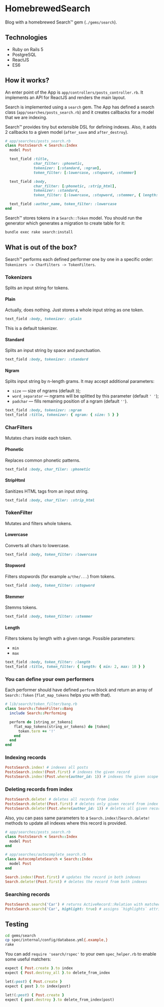# HomebrewedSearch

Blog with a homebrewed Search™ gem (`./gems/search`).

## Technologies

* Ruby on Rails 5
* PostgreSQL
* ReactJS
* ES6

## How it works?

An enter point of the App is `app/controllers/posts_controller.rb`. It implements an API for ReactJS and renders the main layout.

Search is implemented using a `search` gem. The App has defined a search class (`app/searches/posts_search.rb`) and it creates callbacks for a model that we are indexing.

Search™ provides tiny but extensible DSL for defining indexes.
Also, it adds 2 callbacks to a given model (`after_save` and `after_destroy`).

```ruby
# app/searches/posts_search.rb
class PostsSearch < Search::Index
  model Post

  text_field :title,
             char_filter: :phonetic,
             tokenizer: [:standard, :ngram],
             token_filter: [:lowercase, :stopword, :stemmer]

  text_field :body,
             char_filter: [:phonetic, :strip_html],
             tokenizer: :standard,
             token_filter: [:lowercase, :stopword, :stemmer, { length: { min: 2 } }]

  text_field :author_name, token_filter: :lowercase
end
```

Search™ stores tokens in a `Search::Token` model. You should run the generator which generates a migration to create table for it:

```sh
bundle exec rake search:install
```

## What is out of the box?

Search™ performs each defined performer one by one in a specific order: `Tokenizers -> CharFilters -> TokenFilters`.

### Tokenizers

Splits an input string for tokens.

#### Plain

Actually, does nothing. Just stores a whole input string as one token.

```ruby
text_field :body, tokenizer: :plain
```
This is a default tokenizer.

#### Standard

Splits an input string by space and punctuation.

```ruby
text_field :body, tokenizer: :standard
```

#### Ngram

Splits input string by n-length grams. It may accept additional parameters:
* `size` — size of ngrams (default `3`);
* `word_separator` — ngrams will be splitted by this parameter (default `' '`);
* `padchar` — fills remaining position of a ngram (default `''`).

```ruby
text_field :body, tokenizer: :ngram
text_field :title, tokenizer: { ngram: { size: 5 } }
```

### CharFilters

Mutates chars inside each token.

#### Phonetic

Replaces common phonetic patterns.

```ruby
text_field :body, char_filer: :phonetic
```

#### StripHtml

Sanitizes HTML tags from an input string.

```ruby
text_field :body, char_filer: :strip_html
```

### TokenFilter

Mutates and filters whole tokens.

#### Lowercase

Converts all chars to lowercase.

```ruby
text_field :body, token_filter: :lowercase
```

#### Stopword

Filters stopwords (for example `a/the/...`) from tokens.

```ruby
text_field :body, token_filter: :stopword
```

#### Stemmer

Stemms tokens.

```ruby
text_field :body, token_filter: :stemmer
```

#### Length

Filters tokens by length with a given range. Possible parameters:
* `min`
* `max`

```ruby
text_field :body, token_filter: :length
text_field :title, token_filter: { length: { min: 2, max: 10 } }
```

### You can define your own performers

Each performer should have defined `perform` block and return an array of `Search::Token` (`flat_map_tokens` helps you with that).

```ruby
# lib/search/token_filter/bang.rb
class Search::TokenFilter::Bang
  include Search::Performing

  perform do |string_or_tokens|
    flat_map_tokens(string_or_tokens) do |token|
      token.term += '!'
    end
  end
end
```

### Indexing records

```ruby
PostsSearch.index! # indexes all posts
PostsSearch.index!(Post.first) # indexes the given record
PostsSearch.index!(Post.where(author_id: 1)) # indexes the given scope
```

### Deleting records from index

```ruby
PostsSearch.delete! # deletes all records from index
PostsSearch.delete!(Post.first) # deletes only given record from index
PostsSearch.delete!(Post.where(author_id: 1)) # deletes all given records from index
```

Also, you can pass same parameters to a `Search.index!`/`Search.delete!` methods to update all indexes where this record is provided.

```ruby
# app/searches/posts_search.rb
class PostsSearch < Search::Index
  model Post
end

# app/searches/autocomplete_search.rb
class AutocompleteSearch < Search::Index
  model Post
end

Search.index!(Post.first) # updates the record in both indexes
Search.delete!(Post.first) # deletes the record from both indexes
```

### Searching records

```ruby
PostsSearch.search('Car') # returns ActiveRecord::Relation with matched posts
PostsSearch.search('Car', highlight: true) # assigns `highlights` attribute with matched terms to every post
```

## Testing

```sh
cd gems/search
cp spec/internal/config/database.yml{.example,}
rake
```

You can add `require 'search/rspec'` to your own `spec_helper.rb` to enable some useful matchers:

```ruby
expect { Post.create }.to index
expect { Post.destroy_all }.to delete_from_index

let(:post) { Post.create }
expect { post }.to index(post)

let!(:post) { Post.create }
expect { post.destroy }.to delete_from_index(post)
```
